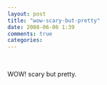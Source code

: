 ```yaml
---
layout: post
title: "wow-scary-but-pretty"
date: 2008-06-06 1:39
comments: true
categories: 
---
```


<img src="http://25.media.tumblr.com/Rp426TxkO9vwceijixVk7kgR_500.jpg" alt=""/><br/><br/><p>WOW! scary but pretty.</p>
